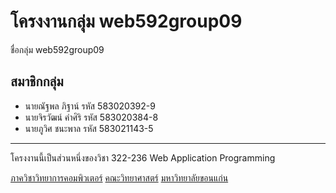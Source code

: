 # โครงงานกลุ่ม web592group09

ชื่อกลุ่ม web592group09

## สมาชิกกลุ่ม
- นายณัฐพล ภิฐาน์   รหัส 583020392-9
- นายจิรวัฒน์ คำศิริ   รหัส 583020384-8
- นายภูวิศ ชนะพาล   รหัส 583021143-5

<hr>
โครงงานนี้เป็นส่วนหนึ่งของวิชา 322-236 Web Application Programming

[ภาควิชาวิทยาการคอมพิวเตอร์](http://www.cs.kku.ac.th/)
[คณะวิทยาศาสตร์](http://www.sc.kku.ac.th/)
[มหาวิทยาลัยขอนแก่น](http://www.kku.ac.th/)

